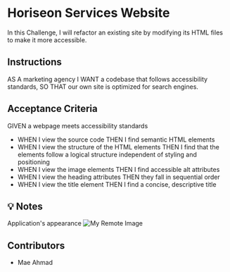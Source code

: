 # Horiseon Services Website
In this Challenge, I will refactor an existing site by modifying its HTML files to make it more accessible. 

## Instructions

AS A marketing agency
I WANT a codebase that follows accessibility standards, SO THAT our own site is optimized for search engines. 

## Acceptance Criteria
GIVEN a webpage meets accessibility standards
* WHEN I view the source code
THEN I find semantic HTML elements
* WHEN I view the structure of the HTML elements
THEN I find that the elements follow a logical structure independent of styling and positioning
* WHEN I view the image elements
THEN I find accessible alt attributes
* WHEN I view the heading attributes
THEN they fall in sequential order
* WHEN I view the title element
THEN I find a concise, descriptive title

## 💡 Notes
Application's appearance
![My Remote Image](https://courses.bootcampspot.com/courses/3173/files/2566258/preview)



## Contributors
- Mae Ahmad


